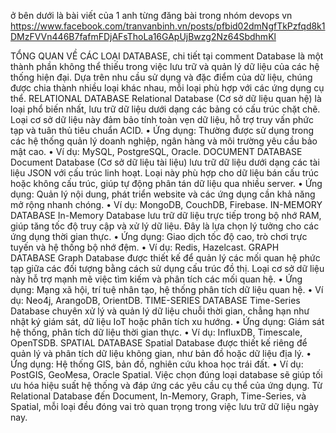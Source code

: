 ở bên dưới là bài viết của 1 anh từng đăng bài trong nhóm devops vn 
https://www.facebook.com/tranvanbinh.vn/posts/pfbid02dmNgfTkPzfqd8k1DMzFVVn446B7fafmFDjAFsThoLa16GApUjBwzg2Nz64SbdhmKl

TỔNG QUAN VỀ CÁC LOẠI DATABASE, chi tiết tại comment
Database là một thành phần không thể thiếu trong việc lưu trữ và quản lý dữ liệu của các hệ thống hiện đại. Dựa trên nhu cầu sử dụng và đặc điểm của dữ liệu, chúng được chia thành nhiều loại khác nhau, mỗi loại phù hợp với các ứng dụng cụ thể.
RELATIONAL DATABASE
Relational Database (Cơ sở dữ liệu quan hệ) là loại phổ biến nhất, lưu trữ dữ liệu dưới dạng các bảng có cấu trúc chặt chẽ. Loại cơ sở dữ liệu này đảm bảo tính toàn vẹn dữ liệu, hỗ trợ truy vấn phức tạp và tuân thủ tiêu chuẩn ACID.
• Ứng dụng: Thường được sử dụng trong các hệ thống quản lý doanh nghiệp, ngân hàng và môi trường yêu cầu bảo mật cao.
• Ví dụ: MySQL, PostgreSQL, Oracle.
DOCUMENT DATABASE
Document Database (Cơ sở dữ liệu tài liệu) lưu trữ dữ liệu dưới dạng các tài liệu JSON với cấu trúc linh hoạt. Loại này phù hợp cho dữ liệu bán cấu trúc hoặc không cấu trúc, giúp tự động phân tán dữ liệu qua nhiều server.
• Ứng dụng: Quản lý nội dung, phát triển website và các ứng dụng cần khả năng mở rộng nhanh chóng.
• Ví dụ: MongoDB, CouchDB, Firebase.
IN-MEMORY DATABASE
In-Memory Database lưu trữ dữ liệu trực tiếp trong bộ nhớ RAM, giúp tăng tốc độ truy cập và xử lý dữ liệu. Đây là lựa chọn lý tưởng cho các ứng dụng thời gian thực.
• Ứng dụng: Giao dịch tốc độ cao, trò chơi trực tuyến và hệ thống bộ nhớ đệm.
• Ví dụ: Redis, Hazelcast.
GRAPH DATABASE
Graph Database được thiết kế để quản lý các mối quan hệ phức tạp giữa các đối tượng bằng cách sử dụng cấu trúc đồ thị. Loại cơ sở dữ liệu này hỗ trợ mạnh mẽ việc tìm kiếm và phân tích các mối quan hệ.
• Ứng dụng: Mạng xã hội, trí tuệ nhân tạo, hệ thống phân tích dữ liệu quan hệ.
• Ví dụ: Neo4j, ArangoDB, OrientDB.
TIME-SERIES DATABASE
Time-Series Database chuyên xử lý và quản lý dữ liệu chuỗi thời gian, chẳng hạn như nhật ký giám sát, dữ liệu IoT hoặc phân tích xu hướng.
• Ứng dụng: Giám sát hệ thống, phân tích dữ liệu thời gian thực.
• Ví dụ: InfluxDB, Timescale, OpenTSDB.
SPATIAL DATABASE
Spatial Database được thiết kế riêng để quản lý và phân tích dữ liệu không gian, như bản đồ hoặc dữ liệu địa lý.
• Ứng dụng: Hệ thống GIS, bản đồ, nghiên cứu khoa học trái đất.
• Ví dụ: PostGIS, GeoMesa, Oracle Spatial.
Việc chọn đúng loại database sẽ giúp tối ưu hóa hiệu suất hệ thống và đáp ứng các yêu cầu cụ thể của ứng dụng. Từ Relational Database đến Document, In-Memory, Graph, Time-Series, và Spatial, mỗi loại đều đóng vai trò quan trọng trong việc lưu trữ dữ liệu ngày nay.